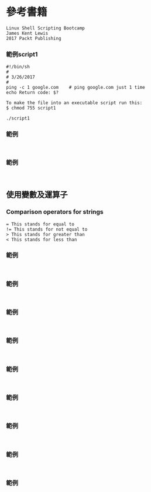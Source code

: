 # 參考書籍
```
Linux Shell Scripting Bootcamp
James Kent Lewis
2017 Packt Publishing
```

### 範例script1
```
#!/bin/sh
#
# 3/26/2017
#
ping -c 1 google.com    # ping google.com just 1 time
echo Return code: $?
```
```
To make the file into an executable script run this:
$ chmod 755 script1
```
```
./script1
```

### 範例
```


```


### 範例
```


```

## 使用變數及運算子

### Comparison operators for strings
```
= This stands for equal to
!= This stands for not equal to
> This stands for greater than
< This stands for less than
```
### 範例
```


```


### 範例
```


```


### 範例
```


```


### 範例
```


```


### 範例
```


```


### 範例
```


```


### 範例
```


```


### 範例
```


```


### 範例
```


```
